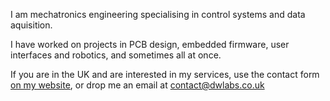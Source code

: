 I am mechatronics engineering specialising in control systems and data aquisition. 

I have worked on projects in PCB design, embedded firmware, user interfaces and robotics, and sometimes all at once.

If you are in the UK and are interested in my services, use the contact form [on my website](https://dwlabs.co.uk/), or drop me an email at contact@dwlabs.co.uk
